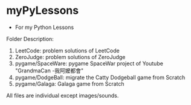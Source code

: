 # myPyLessons 
- For my Python Lessons

Folder Description:
1. LeetCode: problem solutions of LeetCode
2. ZeroJudge: problem solutions of ZeroJudge
3. pygame/SpaceWare: pygame SpaceWar project of Youtube "GrandmaCan -我阿嬤都會"
4. pygame/DodgeBall: migrate the Catty Dodgeball game from Scratch
5. pygame/Galaga: Galaga game from Scratch

All files are individual except images/sounds.
